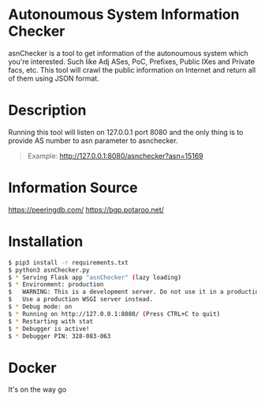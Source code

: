 # Autonoumous System Information Checker

asnChecker is a tool to get information of the autonoumous system which you're interested. Such like Adj ASes, PoC, Prefixes, Public IXes and Private facs, etc. This tool will crawl the public information on Internet and return all of them using JSON format.

# Description

Running this tool will listen on 127.0.0.1 port 8080 and the only thing is to provide AS number to asn parameter to asnchecker. 
>Example: http://127.0.0.1:8080/asnchecker?asn=15169

# Information Source

https://peeringdb.com/
https://bgp.potaroo.net/

# Installation

```sh
$ pip3 install -r requirements.txt
$ python3 asnChecker.py
$ * Serving Flask app "asnChecker" (lazy loading)
$ * Environment: production
$   WARNING: This is a development server. Do not use it in a production deployment.
$   Use a production WSGI server instead.
$ * Debug mode: on
$ * Running on http://127.0.0.1:8080/ (Press CTRL+C to quit)
$ * Restarting with stat
$ * Debugger is active!
$ * Debugger PIN: 328-083-063
```

# Docker

It's on the way go
